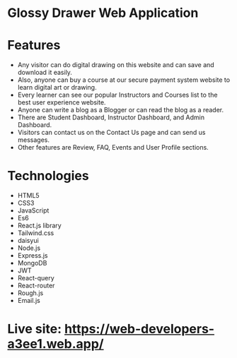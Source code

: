 # Glossy Drawer Web Application
# Features
* Any visitor can do digital drawing on this website and can save and download it easily.
* Also, anyone can buy a course at our secure payment system website to learn digital art or drawing.
* Every learner can see our popular Instructors and Courses list to the best user experience website.
* Anyone can write a blog as a Blogger or can read the blog as a reader.
* There are Student Dashboard, Instructor Dashboard, and Admin Dashboard.
* Visitors can contact us on the Contact Us page and can send us messages.
* Other features are Review, FAQ, Events and User Profile sections.


# Technologies
* HTML5
* CSS3
* JavaScript
* Es6
* React.js library
* Tailwind.css
* daisyui
* Node.js
* Express.js
* MongoDB
* JWT
* React-query
* React-router
* Rough.js
* Email.js
# Live site: https://web-developers-a3ee1.web.app/
